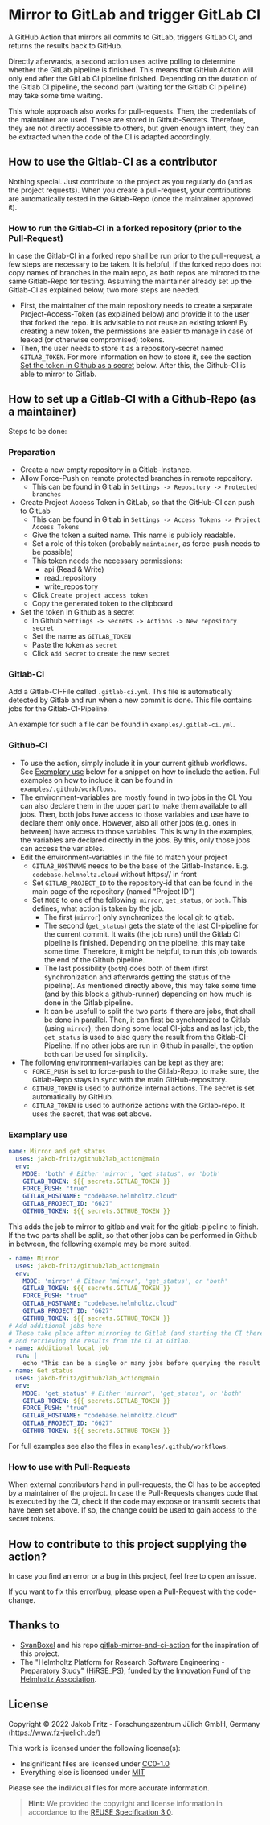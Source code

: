 <!--
SPDX-FileCopyrightText: 2022 Jakob Fritz <j.fritz@fz-juelich.de>

SPDX-License-Identifier: MIT
-->

# Mirror to GitLab and trigger GitLab CI

A GitHub Action that mirrors all commits to GitLab, triggers GitLab CI,
and returns the results back to GitHub.

Directly afterwards, a second action uses active polling to determine
whether the GitLab pipeline is finished. This means that GitHub Action
will only end after the GitLab CI pipeline finished.
Depending on the duration of the Gitlab CI pipeline, the second part
(waiting for the Gitlab CI pipeline) may take some time waiting.

This whole approach also works for pull-requests.
Then, the credentials of the maintainer are used.
These are stored in Github-Secrets.
Therefore, they are not directly accessible to others, but given enough intent,
they can be extracted when the code of the CI is adapted accordingly.

## How to use the Gitlab-CI as a contributor

Nothing special. Just contribute to the project as you regularly do
(and as the project requests). When you create a pull-request,
your contributions are automatically tested in the Gitlab-Repo
(once the maintainer approved it).

### How to run the Gitlab-CI in a forked repository (prior to the Pull-Request)

In case the Gitlab-CI in a forked repo shall be run prior to the pull-request,
a few steps are necessary to be taken.
It is helpful, if the forked repo does not copy names of branches
in the main repo, as both repos are mirrored to the same Gitlab-Repo for testing.
Assuming the maintainer already set up the Gitlab-CI as explained below,
two more steps are needed.

- First, the maintainer of the main repository needs to create
  a separate Project-Access-Token (as explained below) and provide it to the
  user that forked the repo. It is advisable to not reuse an existing token!
  By creating a new token, the permissions are easier to manage in case of
  leaked (or otherwise compromised) tokens.
- Then, the user needs to store it as a repository-secret named `GITLAB_TOKEN`.
  For more information on how to store it, see the section
  [Set the token in Github as a secret](#preparation) below.
  After this, the Github-CI is able to mirror to Gitlab.

## How to set up a Gitlab-CI with a Github-Repo (as a maintainer)

Steps to be done:

### Preparation

- Create a new empty repository in a Gitlab-Instance.
- Allow Force-Push on remote protected branches in remote repository.
  - This can be found in Gitlab in
    `Settings -> Repository -> Protected branches`
- Create Project Access Token in GitLab,
  so that the GitHub-CI can push to GitLab
  - This can be found in Gitlab in
    `Settings -> Access Tokens -> Project Access Tokens`
  - Give the token a suited name. This name is publicly readable.
  - Set a role of this token (probably `maintainer`,
                              as force-push needs to be possible)
  - This token needs the necessary permissions:
    - api (Read & Write)
    - read_repository
    - write_repository
  - Click `Create project access token`
  - Copy the generated token to the clipboard
- Set the token in Github as a secret
  - In Github `Settings -> Secrets -> Actions -> New repository secret`
  - Set the name as `GITLAB_TOKEN`
  - Paste the token as `secret`
  - Click `Add Secret` to create the new secret

### Gitlab-CI

Add a Gitlab-CI-File called `.gitlab-ci.yml`.
This file is automatically detected by Gitlab
and run when a new commit is done.
This file contains jobs for the Gitlab-CI-Pipeline.

An example for such a file can be found in `examples/.gitlab-ci.yml`.

### Github-CI

- To use the action, simply include it in your current github workflows.
See [Exemplary use](#examplary-use) below for a snippet on how to include the action.
Full examples on how to include it can be found in `examples/.github/workflows`.
- The environment-variables are mostly found in two jobs in the CI.
You can also declare them in the upper part to make them available to all jobs.
Then, both jobs have access to those variables
and use have to declare them only once.
However, also all other jobs (e.g. ones in between) have access to those
variables. This is why in the examples, the variables are declared directly
in the jobs. By this, only those jobs can access the variables.
- Edit the environment-variables in the file to match your project
  - `GITLAB_HOSTNAME` needs to be the base of the Gitlab-Instance.
  E.g. `codebase.helmholtz.cloud` without https:// in front
  - Set `GITLAB_PROJECT_ID` to the repository-id
  that can be found in the main page of the repository (named "Project ID")
  - Set `MODE` to one of the following: `mirror`, `get_status`, or `both`.
  This defines, what action is taken by the job.
    - The first (`mirror`) only synchronizes the local git to gitlab.
    - The second (`get_status`) gets the state of the last CI-pipeline
  for the current commit. It waits (the job runs) until the Gitlab CI pipeline
  is finished. Depending on the pipeline, this may take some time.
  Therefore, it might be helpful, to run this job towards the end
  of the Github pipeline.
    - The last possibility (`both`) does both of them
  (first synchronization and afterwards getting the status of the pipeline).
  As mentioned directly above, this may take some time (and by this block a
  github-runner) depending on how much is done in the Gitlab pipeline.
    - It can be usefull to split the two parts if there are jobs,
  that shall be done in parallel.
  Then, it can first be synchronized to Gitlab (using `mirror`),
  then doing some local CI-jobs and as last job, the `get_status` is used
  to also query the result from the Gitlab-CI-Pipeline.
  If no other jobs are run in Github in parallel,
  the option `both` can be used for simplicity.
- The following environment-variables can be kept as they are:
  - `FORCE_PUSH` is set to force-push to the Gitlab-Repo, to make sure,
  the Gitlab-Repo stays in sync with the main GitHub-repository.
  - `GITHUB_TOKEN` is used to authorize internal actions.
  The secret is set automatically by GitHub.
  - `GITLAB_TOKEN` is used to authorize actions with the Gitlab-repo.
  It uses the secret, that was set above.

### Examplary use

``` yaml
name: Mirror and get status
  uses: jakob-fritz/github2lab_action@main
  env:
    MODE: 'both' # Either 'mirror', 'get_status', or 'both'
    GITLAB_TOKEN: ${{ secrets.GITLAB_TOKEN }}
    FORCE_PUSH: "true"
    GITLAB_HOSTNAME: "codebase.helmholtz.cloud"
    GITLAB_PROJECT_ID: "6627"
    GITHUB_TOKEN: ${{ secrets.GITHUB_TOKEN }}
```

This adds the job to mirror to gitlab and wait for the gitlab-pipeline
to finish. If the two parts shall be split, so that other jobs can be performed
in Github in between, the following example may be more suited.

``` yaml
- name: Mirror
  uses: jakob-fritz/github2lab_action@main
  env:
    MODE: 'mirror' # Either 'mirror', 'get_status', or 'both'
    GITLAB_TOKEN: ${{ secrets.GITLAB_TOKEN }}
    FORCE_PUSH: "true"
    GITLAB_HOSTNAME: "codebase.helmholtz.cloud"
    GITLAB_PROJECT_ID: "6627"
    GITHUB_TOKEN: ${{ secrets.GITHUB_TOKEN }}
# Add additional jobs here
# These take place after mirroring to Gitlab (and starting the CI there)
# and retrieving the results from the CI at Gitlab.
- name: Additional local job
  run: |
    echo "This can be a single or many jobs before querying the result from Gitlab-CI"
- name: Get status
  uses: jakob-fritz/github2lab_action@main
  env:
    MODE: 'get_status' # Either 'mirror', 'get_status', or 'both'
    GITLAB_TOKEN: ${{ secrets.GITLAB_TOKEN }}
    FORCE_PUSH: "true"
    GITLAB_HOSTNAME: "codebase.helmholtz.cloud"
    GITLAB_PROJECT_ID: "6627"
    GITHUB_TOKEN: ${{ secrets.GITHUB_TOKEN }}
```

For full examples see also the files in `examples/.github/workflows`.

### How to use with Pull-Requests

When external contributors hand in pull-requests, the CI has to be accepted
by a maintainer of the project. In case the Pull-Requests changes code
that is executed by the CI, check if the code may expose or transmit secrets
that have been set above.
If so, the change could be used to gain access to the secret tokens.

## How to contribute to this project supplying the action?

In case you find an error or a bug in this project,
feel free to open an issue.

If you want to fix this error/bug,
please open a Pull-Request with the code-change.

## Thanks to

- [SvanBoxel](<https://github.com/SvanBoxel>)
and his repo [gitlab-mirror-and-ci-action](<https://github.com/SvanBoxel/gitlab-mirror-and-ci-action>)
for the inspiration of this project.
- The "Helmholtz Platform for Research Software Engineering - Preparatory Study"
([HiRSE_PS](<https://www.helmholtz-hirse.de/>)),
funded by the [Innovation Fund](<https://www.helmholtz.de/en/transfer/helmholtz-association-transfer-instruments/innovation-fund-of-the-helmholtz-centers/>)
of the [Helmholtz Association](<https://www.helmholtz.de/en/>).

## License

Copyright © 2022 Jakob Fritz - Forschungszentrum Jülich GmbH, Germany (<https://www.fz-juelich.de/>)

This work is licensed under the following license(s):

- Insignificant files are licensed under [CC0-1.0](LICENSES/CC0-1.0.txt)
- Everything else is licensed under [MIT](LICENSES/MIT.txt)

Please see the individual files for more accurate information.

> **Hint:** We provided the copyright and license information in accordance
to the [REUSE Specification 3.0](<https://reuse.software/spec/>).
